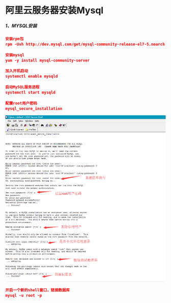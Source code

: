 # 阿里云服务器安装Mysql

##### 1、MYSQL安装

```json
安装rpm包
rpm -Uvh http://dev.mysql.com/get/mysql-community-release-el7-5.noarch.rpm

安装mysql
yum -y install mysql-community-server

加入开机启动
systemctl enable mysqld

启动MySQL服务进程
systemctl start mysqld

配置root用户密码
mysql_secure_installation

```
![](/assets/1138059-20170614201554493-1071737203.png)

```json
开启一个新的shell窗口，链接数据库
mysql -u root -p
```